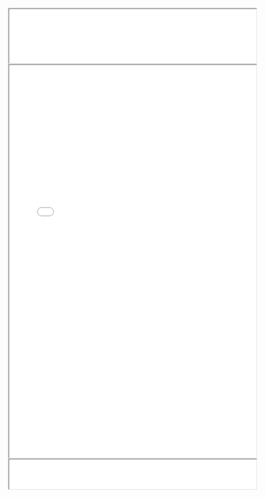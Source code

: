 <link href="css/style.css" type="text/css" rel="stylesheet">

<iframe src="header.html" width="100%" height="110px"></iframe>

<iframe src="list.html" width="100%" height="800px"></iframe>

<iframe src="footer.html" width="100%" height="60px"></iframe>
